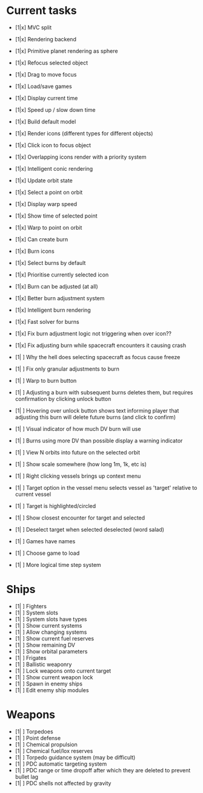 # Current tasks
- [1|x] MVC split
- [1|x] Rendering backend
- [1|x] Primitive planet rendering as sphere
- [1|x] Refocus selected object
- [1|x] Drag to move focus
- [1|x] Load/save games
- [1|x] Display current time
- [1|x] Speed up / slow down time
- [1|x] Build default model
- [1|x] Render icons (different types for different objects)
- [1|x] Click icon to focus object
- [1|x] Overlapping icons render with a priority system
- [1|x] Intelligent conic rendering
- [1|x] Update orbit state
- [1|x] Select a point on orbit
- [1|x] Display warp speed
- [1|x] Show time of selected point
- [1|x] Warp to point on orbit
- [1|x] Can create burn
- [1|x] Burn icons
- [1|x] Select burns by default
- [1|x] Prioritise currently selected icon
- [1|x] Burn can be adjusted (at all)
- [1|x] Better burn adjustment system
- [1|x] Intelligent burn rendering
- [1|x] Fast solver for burns
- [1|x] Fix burn adjustment logic not triggering when over icon??
- [1|x] Fix adjusting burn while spacecraft encounters it causing crash
- [1| ] Why the hell does selecting spacecraft as focus cause freeze
- [1| ] Fix only granular adjustments to burn
- [1| ] Warp to burn button
- [1| ] Adjusting a burn with subsequent burns deletes them, but requires confirmation by clicking unlock button
- [1| ] Hovering over unlock button shows text informing player that adjusting this burn will delete future burns (and click to confirm)
- [1| ] Visual indicator of how much DV burn will use
- [1| ] Burns using more DV than possible display a warning indicator
- [1| ] View N orbits into future on the selected orbit
- [1| ] Show scale somewhere (how long 1m, 1k, etc is)
- [1| ] Right clicking vessels brings up context menu
- [1| ] Target option in the vessel menu selects vessel as 'target' relative to current vessel
- [1| ] Target is highlighted/circled
- [1| ] Show closest encounter for target and selected
- [1| ] Deselect target when selected deselected (word salad)

- [1| ] Games have names
- [1| ] Choose game to load

- [1| ] More logical time step system

# Ships
- [1| ] Fighters
- [1| ] System slots
- [1| ] System slots have types
- [1| ] Show current systems
- [1| ] Allow changing systems
- [1| ] Show current fuel reserves
- [1| ] Show remaining DV
- [1| ] Show orbital parameters
- [1| ] Frigates
- [1| ] Ballistic weaponry
- [1| ] Lock weapons onto current target
- [1| ] Show current weapon lock
- [1| ] Spawn in enemy ships
- [1| ] Edit enemy ship modules

# Weapons
- [1| ] Torpedoes
- [1| ] Point defense
- [1| ] Chemical propulsion
- [1| ] Chemical fuel/lox reserves
- [1| ] Torpedo guidance system (may be difficult)
- [1| ] PDC automatic targeting system
- [1| ] PDC range or time dropoff after which they are deleted to prevent bullet lag
- [1| ] PDC shells not affected by gravity